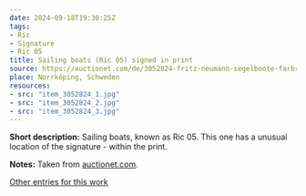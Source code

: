 ```yaml
---
date: 2024-09-18T19:30:25Z
tags:
- Ric
- Signature
- Ric 05
title: Sailing boats (Ric 05) signed in print
source: https://auctionet.com/de/3052824-fritz-neumann-segelboote-farbradierung-signiert-ric
place: Norrköping, Schweden
resources:
- src: "item_3052824_1.jpg"
- src: "item_3052824_2.jpg"
- src: "item_3052824_3.jpg"
---
```


**Short description:** Sailing boats, known as Ric 05. This one has a unusual location of the signature - within the print.

**Notes:** Taken from [auctionet.com](https://auctionet.com/de/3052824-fritz-neumann-segelboote-farbradierung-signiert-ric).

[Other entries for this work](/tags/ric-05)
